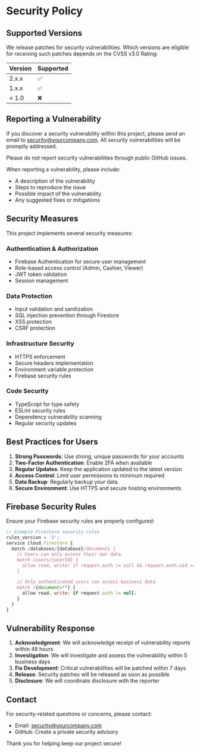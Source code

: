 # Security Policy

## Supported Versions

We release patches for security vulnerabilities. Which versions are eligible for receiving such patches depends on the CVSS v3.0 Rating:

| Version | Supported          |
| ------- | ------------------ |
| 2.x.x   | :white_check_mark: |
| 1.x.x   | :white_check_mark: |
| < 1.0   | :x:                |

## Reporting a Vulnerability

If you discover a security vulnerability within this project, please send an email to security@yourcompany.com. All security vulnerabilities will be promptly addressed.

Please do not report security vulnerabilities through public GitHub issues.

When reporting a vulnerability, please include:

- A description of the vulnerability
- Steps to reproduce the issue
- Possible impact of the vulnerability
- Any suggested fixes or mitigations

## Security Measures

This project implements several security measures:

### Authentication & Authorization
- Firebase Authentication for secure user management
- Role-based access control (Admin, Cashier, Viewer)
- JWT token validation
- Session management

### Data Protection
- Input validation and sanitization
- SQL injection prevention through Firestore
- XSS protection
- CSRF protection

### Infrastructure Security
- HTTPS enforcement
- Secure headers implementation
- Environment variable protection
- Firebase security rules

### Code Security
- TypeScript for type safety
- ESLint security rules
- Dependency vulnerability scanning
- Regular security updates

## Best Practices for Users

1. **Strong Passwords**: Use strong, unique passwords for your accounts
2. **Two-Factor Authentication**: Enable 2FA when available
3. **Regular Updates**: Keep the application updated to the latest version
4. **Access Control**: Limit user permissions to minimum required
5. **Data Backup**: Regularly backup your data
6. **Secure Environment**: Use HTTPS and secure hosting environments

## Firebase Security Rules

Ensure your Firebase security rules are properly configured:

```javascript
// Example Firestore security rules
rules_version = '2';
service cloud.firestore {
  match /databases/{database}/documents {
    // Users can only access their own data
    match /users/{userId} {
      allow read, write: if request.auth != null && request.auth.uid == userId;
    }
    
    // Only authenticated users can access business data
    match /{document=**} {
      allow read, write: if request.auth != null;
    }
  }
}
```

## Vulnerability Response

1. **Acknowledgment**: We will acknowledge receipt of vulnerability reports within 48 hours
2. **Investigation**: We will investigate and assess the vulnerability within 5 business days
3. **Fix Development**: Critical vulnerabilities will be patched within 7 days
4. **Release**: Security patches will be released as soon as possible
5. **Disclosure**: We will coordinate disclosure with the reporter

## Contact

For security-related questions or concerns, please contact:
- Email: security@yourcompany.com
- GitHub: Create a private security advisory

Thank you for helping keep our project secure!
